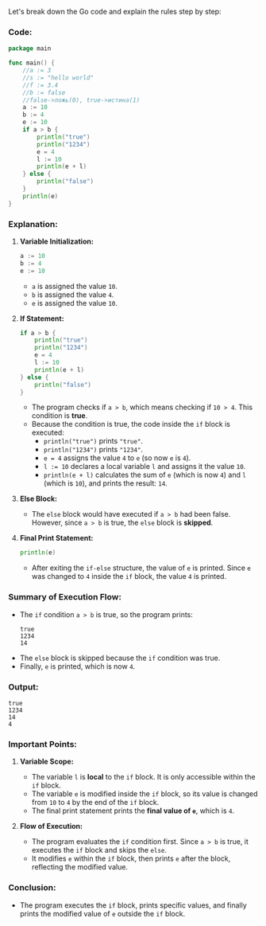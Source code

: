 Let's break down the Go code and explain the rules step by step:

### Code:

```go
package main

func main() {
	//a := 3
	//s := "hello world"
	//f := 3.4
	//b := false
	//false->ложь(0), true->истина(1)
	a := 10
	b := 4
	e := 10
	if a > b {
		println("true")
		println("1234")
		e = 4
		l := 10
		println(e + l)
	} else {
		println("false")
	}
	println(e)
}
```

### **Explanation:**

1. **Variable Initialization:**
   ```go
   a := 10
   b := 4
   e := 10
   ```
   - `a` is assigned the value `10`.
   - `b` is assigned the value `4`.
   - `e` is assigned the value `10`.

2. **If Statement:**
   ```go
   if a > b {
       println("true")
       println("1234")
       e = 4
       l := 10
       println(e + l)
   } else {
       println("false")
   }
   ```
   - The program checks if `a > b`, which means checking if `10 > 4`. This condition is **true**.
   - Because the condition is true, the code inside the `if` block is executed:
     - `println("true")` prints `"true"`.
     - `println("1234")` prints `"1234"`.
     - `e = 4` assigns the value `4` to `e` (so now `e` is `4`).
     - `l := 10` declares a local variable `l` and assigns it the value `10`.
     - `println(e + l)` calculates the sum of `e` (which is now `4`) and `l` (which is `10`), and prints the result: `14`.

3. **Else Block:**
   - The `else` block would have executed if `a > b` had been false. However, since `a > b` is true, the `else` block is **skipped**.

4. **Final Print Statement:**
   ```go
   println(e)
   ```
   - After exiting the `if-else` structure, the value of `e` is printed. Since `e` was changed to `4` inside the `if` block, the value `4` is printed.

### **Summary of Execution Flow:**
- The `if` condition `a > b` is true, so the program prints:
  ```
  true
  1234
  14
  ```
- The `else` block is skipped because the `if` condition was true.
- Finally, `e` is printed, which is now `4`.

### **Output:**
```
true
1234
14
4
```

### **Important Points:**
1. **Variable Scope:**
   - The variable `l` is **local** to the `if` block. It is only accessible within the `if` block.
   - The variable `e` is modified inside the `if` block, so its value is changed from `10` to `4` by the end of the `if` block.
   - The final print statement prints the **final value of `e`**, which is `4`.

2. **Flow of Execution:**
   - The program evaluates the `if` condition first. Since `a > b` is true, it executes the `if` block and skips the `else`.
   - It modifies `e` within the `if` block, then prints `e` after the block, reflecting the modified value.

### **Conclusion:**
- The program executes the `if` block, prints specific values, and finally prints the modified value of `e` outside the `if` block.